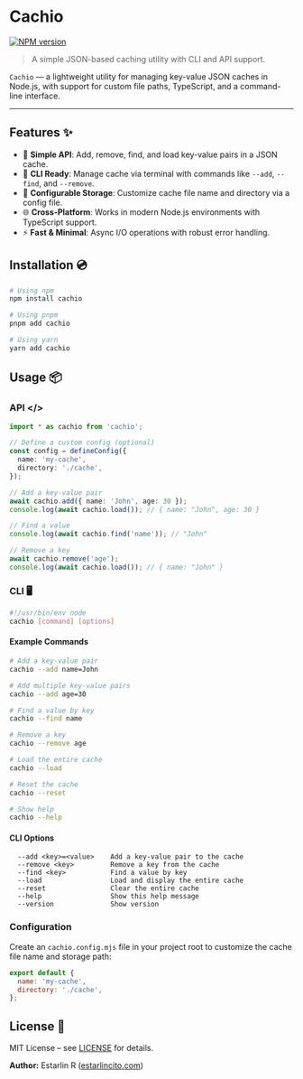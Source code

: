 # Cachio

[![NPM version](https://img.shields.io/npm/v/cachio.svg?style=flat)](https://npmjs.org/package/cachio)

> A simple JSON-based caching utility with CLI and API support.

`Cachio` — a lightweight utility for managing key-value JSON caches in Node.js, with support for custom file paths, TypeScript, and a command-line interface.

---

## Features ✨

- 🔹 **Simple API**: Add, remove, find, and load key-value pairs in a JSON cache.
- 🚀 **CLI Ready**: Manage cache via terminal with commands like `--add`, `--find`, and `--remove`.
- 🔄 **Configurable Storage**: Customize cache file name and directory via a config file.
- 🌐 **Cross-Platform**: Works in modern Node.js environments with TypeScript support.
- ⚡ **Fast & Minimal**: Async I/O operations with robust error handling.

## Installation 💿

```bash
# Using npm
npm install cachio

# Using pnpm
pnpm add cachio

# Using yarn
yarn add cachio
```

## Usage 📦

### API \</>

```ts
import * as cachio from 'cachio';

// Define a custom config (optional)
const config = defineConfig({
  name: 'my-cache',
  directory: './cache',
});

// Add a key-value pair
await cachio.add({ name: 'John', age: 30 });
console.log(await cachio.load()); // { name: "John", age: 30 }

// Find a value
console.log(await cachio.find('name')); // "John"

// Remove a key
await cachio.remove('age');
console.log(await cachio.load()); // { name: "John" }
```

### CLI 🖥️

```bash
#!/usr/bin/env node
cachio [command] [options]
```

#### Example Commands

```bash
# Add a key-value pair
cachio --add name=John

# Add multiple key-value pairs
cachio --add age=30

# Find a value by key
cachio --find name

# Remove a key
cachio --remove age

# Load the entire cache
cachio --load

# Reset the cache
cachio --reset

# Show help
cachio --help
```

#### CLI Options

```
  --add <key>=<value>    Add a key-value pair to the cache
  --remove <key>         Remove a key from the cache
  --find <key>           Find a value by key
  --load                 Load and display the entire cache
  --reset                Clear the entire cache
  --help                 Show this help message
  --version              Show version
```

### Configuration

Create an `cachio.config.mjs` file in your project root to customize the cache file name and storage path:

```javascript
export default {
  name: 'my-cache',
  directory: './cache',
};
```

## License 📄

MIT License – see [LICENSE](LICENSE) for details.

**Author:** Estarlin R ([estarlincito.com](https://estarlincito.com))
